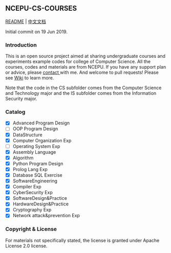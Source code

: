 ## NCEPU-CS-COURSES

[README](README_en.md) | [中文文档](README.md)

Initial commit on 19 Jun 2019.

### Introduction

This is an open source project aimed at sharing undergraduate courses and experiments example codes for college of Computer Science. All the courses, codes and materials are from NCEPU. If you have any support plan or advice, please <a href="Mailto:luckychizuo@gmail.com">contact </a>with me. And welcome to pull requests! Please see [Wiki](https://github.com/Raibows/NCEPU-CS-COURSES/wiki) to learn more.

Note that the code in the CS subfolder comes from the Computer Science and Technology major and the IS subfolder comes from the Information Security major.

### Catalog

- [x] Advanced Program Design
- [ ] OOP Program Design
- [x] DataStructure
- [x] Computer Organization Exp
- [ ] Operating System Exp
- [x] Assembly Language
- [x] Algorithm
- [x] Python Program Design
- [x] Prolog Lang Exp
- [x] Database SQL Exercise
- [x] SoftwareEngineering
- [x] Compiler Exp
- [x] CyberSecurity Exp
- [x] SoftwareDesign&Practice
- [x] HardwareDesign&Practice
- [x] Cryptography Exp
- [x] Network attack&prevention Exp

### Copyright & License

For materials not specifically stated, the license is granted under Apache License 2.0 license.
